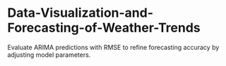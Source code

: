 # Data-Visualization-and-Forecasting-of-Weather-Trends
Evaluate ARIMA predictions with RMSE to refine forecasting accuracy by adjusting model parameters.
